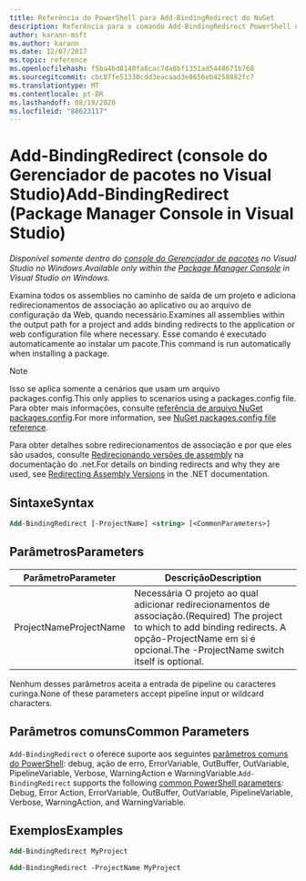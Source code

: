 ```yaml
---
title: Referência do PowerShell para Add-BindingRedirect do NuGet
description: Referência para o comando Add-BindingRedirect PowerShell no console do Gerenciador de pacotes NuGet no Visual Studio.
author: karann-msft
ms.author: karann
ms.date: 12/07/2017
ms.topic: reference
ms.openlocfilehash: f5ba4bd8140fa8cac7da8bf1351ad5448671b768
ms.sourcegitcommit: cbc87fe51330cdd3eacaad3e8656eb4258882fc7
ms.translationtype: MT
ms.contentlocale: pt-BR
ms.lasthandoff: 08/19/2020
ms.locfileid: "88623117"
---
```

# <a name="add-bindingredirect-package-manager-console-in-visual-studio"></a><span data-ttu-id="c878a-103">Add-BindingRedirect (console do Gerenciador de pacotes no Visual Studio)</span><span class="sxs-lookup"><span data-stu-id="c878a-103">Add-BindingRedirect (Package Manager Console in Visual Studio)</span></span>

<span data-ttu-id="c878a-104">*Disponível somente dentro do [console do Gerenciador de pacotes](../../consume-packages/install-use-packages-powershell.md) no Visual Studio no Windows.*</span><span class="sxs-lookup"><span data-stu-id="c878a-104">*Available only within the [Package Manager Console](../../consume-packages/install-use-packages-powershell.md) in Visual Studio on Windows.*</span></span>

<span data-ttu-id="c878a-105">Examina todos os assemblies no caminho de saída de um projeto e adiciona redirecionamentos de associação ao aplicativo ou ao arquivo de configuração da Web, quando necessário.</span><span class="sxs-lookup"><span data-stu-id="c878a-105">Examines all assemblies within the output path for a project and adds binding redirects to the application or web configuration file where necessary.</span></span> <span data-ttu-id="c878a-106">Esse comando é executado automaticamente ao instalar um pacote.</span><span class="sxs-lookup"><span data-stu-id="c878a-106">This command is run automatically when installing a package.</span></span>

> [!NOTE]
> <span data-ttu-id="c878a-107">Isso se aplica somente a cenários que usam um arquivo packages.config.</span><span class="sxs-lookup"><span data-stu-id="c878a-107">This only applies to scenarios using a packages.config file.</span></span> <span data-ttu-id="c878a-108">Para obter mais informações, consulte [referência de arquivo NuGet packages.config](~/reference/packages-config.md).</span><span class="sxs-lookup"><span data-stu-id="c878a-108">For more information, see [NuGet packages.config file reference](~/reference/packages-config.md).</span></span>

<span data-ttu-id="c878a-109">Para obter detalhes sobre redirecionamentos de associação e por que eles são usados, consulte [Redirecionando versões de assembly](/dotnet/framework/configure-apps/redirect-assembly-versions) na documentação do .net.</span><span class="sxs-lookup"><span data-stu-id="c878a-109">For details on binding redirects and why they are used, see [Redirecting Assembly Versions](/dotnet/framework/configure-apps/redirect-assembly-versions) in the .NET documentation.</span></span>

## <a name="syntax"></a><span data-ttu-id="c878a-110">Sintaxe</span><span class="sxs-lookup"><span data-stu-id="c878a-110">Syntax</span></span>

```ps
Add-BindingRedirect [-ProjectName] <string> [<CommonParameters>]
```

## <a name="parameters"></a><span data-ttu-id="c878a-111">Parâmetros</span><span class="sxs-lookup"><span data-stu-id="c878a-111">Parameters</span></span>

| <span data-ttu-id="c878a-112">Parâmetro</span><span class="sxs-lookup"><span data-stu-id="c878a-112">Parameter</span></span> | <span data-ttu-id="c878a-113">Descrição</span><span class="sxs-lookup"><span data-stu-id="c878a-113">Description</span></span> |
| --- | --- |
| <span data-ttu-id="c878a-114">ProjectName</span><span class="sxs-lookup"><span data-stu-id="c878a-114">ProjectName</span></span> | <span data-ttu-id="c878a-115">Necessária O projeto ao qual adicionar redirecionamentos de associação.</span><span class="sxs-lookup"><span data-stu-id="c878a-115">(Required) The project to which to add binding redirects.</span></span> <span data-ttu-id="c878a-116">A opção-ProjectName em si é opcional.</span><span class="sxs-lookup"><span data-stu-id="c878a-116">The -ProjectName switch itself is optional.</span></span> |

<span data-ttu-id="c878a-117">Nenhum desses parâmetros aceita a entrada de pipeline ou caracteres curinga.</span><span class="sxs-lookup"><span data-stu-id="c878a-117">None of these parameters accept pipeline input or wildcard characters.</span></span>

## <a name="common-parameters"></a><span data-ttu-id="c878a-118">Parâmetros comuns</span><span class="sxs-lookup"><span data-stu-id="c878a-118">Common Parameters</span></span>

<span data-ttu-id="c878a-119">`Add-BindingRedirect` o oferece suporte aos seguintes [parâmetros comuns do PowerShell](https://go.microsoft.com/fwlink/?LinkID=113216): debug, ação de erro, ErrorVariable, OutBuffer, OutVariable, PipelineVariable, Verbose, WarningAction e WarningVariable.</span><span class="sxs-lookup"><span data-stu-id="c878a-119">`Add-BindingRedirect` supports the following [common PowerShell parameters](https://go.microsoft.com/fwlink/?LinkID=113216): Debug, Error Action, ErrorVariable, OutBuffer, OutVariable, PipelineVariable, Verbose, WarningAction, and WarningVariable.</span></span>

## <a name="examples"></a><span data-ttu-id="c878a-120">Exemplos</span><span class="sxs-lookup"><span data-stu-id="c878a-120">Examples</span></span>

```ps
Add-BindingRedirect MyProject

Add-BindingRedirect -ProjectName MyProject
```
